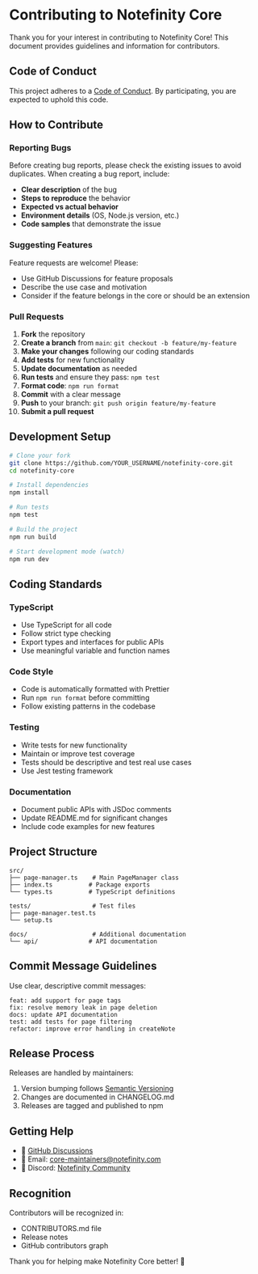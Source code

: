 # Contributing to Notefinity Core

Thank you for your interest in contributing to Notefinity Core! This document provides guidelines and information for contributors.

## Code of Conduct

This project adheres to a [Code of Conduct](CODE_OF_CONDUCT.md). By participating, you are expected to uphold this code.

## How to Contribute

### Reporting Bugs

Before creating bug reports, please check the existing issues to avoid duplicates. When creating a bug report, include:

- **Clear description** of the bug
- **Steps to reproduce** the behavior
- **Expected vs actual behavior**
- **Environment details** (OS, Node.js version, etc.)
- **Code samples** that demonstrate the issue

### Suggesting Features

Feature requests are welcome! Please:

- Use GitHub Discussions for feature proposals
- Describe the use case and motivation
- Consider if the feature belongs in the core or should be an extension

### Pull Requests

1. **Fork** the repository
2. **Create a branch** from `main`: `git checkout -b feature/my-feature`
3. **Make your changes** following our coding standards
4. **Add tests** for new functionality
5. **Update documentation** as needed
6. **Run tests** and ensure they pass: `npm test`
7. **Format code**: `npm run format`
8. **Commit** with a clear message
9. **Push** to your branch: `git push origin feature/my-feature`
10. **Submit a pull request**

## Development Setup

```bash
# Clone your fork
git clone https://github.com/YOUR_USERNAME/notefinity-core.git
cd notefinity-core

# Install dependencies
npm install

# Run tests
npm test

# Build the project
npm run build

# Start development mode (watch)
npm run dev
```

## Coding Standards

### TypeScript

- Use TypeScript for all code
- Follow strict type checking
- Export types and interfaces for public APIs
- Use meaningful variable and function names

### Code Style

- Code is automatically formatted with Prettier
- Run `npm run format` before committing
- Follow existing patterns in the codebase

### Testing

- Write tests for new functionality
- Maintain or improve test coverage
- Tests should be descriptive and test real use cases
- Use Jest testing framework

### Documentation

- Document public APIs with JSDoc comments
- Update README.md for significant changes
- Include code examples for new features

## Project Structure

```
src/
├── page-manager.ts    # Main PageManager class
├── index.ts          # Package exports
└── types.ts          # TypeScript definitions

tests/                 # Test files
├── page-manager.test.ts
└── setup.ts

docs/                  # Additional documentation
└── api/              # API documentation
```

## Commit Message Guidelines

Use clear, descriptive commit messages:

```
feat: add support for page tags
fix: resolve memory leak in page deletion
docs: update API documentation
test: add tests for page filtering
refactor: improve error handling in createNote
```

## Release Process

Releases are handled by maintainers:

1. Version bumping follows [Semantic Versioning](https://semver.org/)
2. Changes are documented in CHANGELOG.md
3. Releases are tagged and published to npm

## Getting Help

- 💬 [GitHub Discussions](https://github.com/your-org/notefinity-core/discussions)
- 📧 Email: core-maintainers@notefinity.com
- 💬 Discord: [Notefinity Community](https://discord.gg/notefinity)

## Recognition

Contributors will be recognized in:

- CONTRIBUTORS.md file
- Release notes
- GitHub contributors graph

Thank you for helping make Notefinity Core better! 🎉
